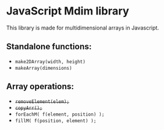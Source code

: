 # JavaScript Mdim library
This library is made for multidimensional arrays in Javascript.

## Standalone functions:
- `make2DArray(width, height)`
- `makeArray(dimensions)`

## Array operations:
- ~~`removeElement(elem);`~~
- ~~`copyArr();`~~
- `forEachM( f(element, position) );`
- `fillM( f(position, element) );`